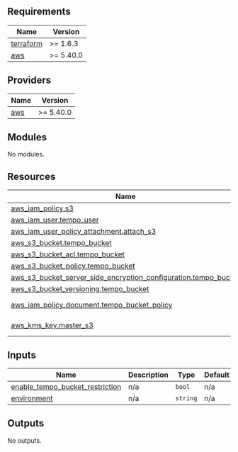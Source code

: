 <!-- BEGIN_TF_DOCS -->
## Requirements

| Name | Version |
|------|---------|
| <a name="requirement_terraform"></a> [terraform](#requirement\_terraform) | >= 1.6.3 |
| <a name="requirement_aws"></a> [aws](#requirement\_aws) | >= 5.40.0 |

## Providers

| Name | Version |
|------|---------|
| <a name="provider_aws"></a> [aws](#provider\_aws) | >= 5.40.0 |

## Modules

No modules.

## Resources

| Name | Type |
|------|------|
| [aws_iam_policy.s3](https://registry.terraform.io/providers/hashicorp/aws/latest/docs/resources/iam_policy) | resource |
| [aws_iam_user.tempo_user](https://registry.terraform.io/providers/hashicorp/aws/latest/docs/resources/iam_user) | resource |
| [aws_iam_user_policy_attachment.attach_s3](https://registry.terraform.io/providers/hashicorp/aws/latest/docs/resources/iam_user_policy_attachment) | resource |
| [aws_s3_bucket.tempo_bucket](https://registry.terraform.io/providers/hashicorp/aws/latest/docs/resources/s3_bucket) | resource |
| [aws_s3_bucket_acl.tempo_bucket](https://registry.terraform.io/providers/hashicorp/aws/latest/docs/resources/s3_bucket_acl) | resource |
| [aws_s3_bucket_policy.tempo_bucket](https://registry.terraform.io/providers/hashicorp/aws/latest/docs/resources/s3_bucket_policy) | resource |
| [aws_s3_bucket_server_side_encryption_configuration.tempo_bucket](https://registry.terraform.io/providers/hashicorp/aws/latest/docs/resources/s3_bucket_server_side_encryption_configuration) | resource |
| [aws_s3_bucket_versioning.tempo_bucket](https://registry.terraform.io/providers/hashicorp/aws/latest/docs/resources/s3_bucket_versioning) | resource |
| [aws_iam_policy_document.tempo_bucket_policy](https://registry.terraform.io/providers/hashicorp/aws/latest/docs/data-sources/iam_policy_document) | data source |
| [aws_kms_key.master_s3](https://registry.terraform.io/providers/hashicorp/aws/latest/docs/data-sources/kms_key) | data source |

## Inputs

| Name | Description | Type | Default | Required |
|------|-------------|------|---------|:--------:|
| <a name="input_enable_tempo_bucket_restriction"></a> [enable\_tempo\_bucket\_restriction](#input\_enable\_tempo\_bucket\_restriction) | n/a | `bool` | n/a | yes |
| <a name="input_environment"></a> [environment](#input\_environment) | n/a | `string` | n/a | yes |

## Outputs

No outputs.
<!-- END_TF_DOCS -->
